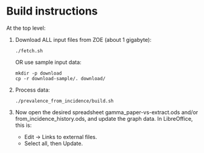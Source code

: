 # Build instructions

At the top level:

1. Download ALL input files from ZOE (about 1 gigabyte):

       ./fetch.sh

   OR use sample input data:

       mkdir -p download
       cp -r download-sample/. download/

2. Process data:

       ./prevalence_from_incidence/build.sh

3. Now open the desired spreadsheet gamma_paper-vs-extract.ods
   and/or from_incidence_history.ods, and update the graph data.
   In LibreOffice, this is:

    * Edit → Links to external files.
    * Select all, then Update.

